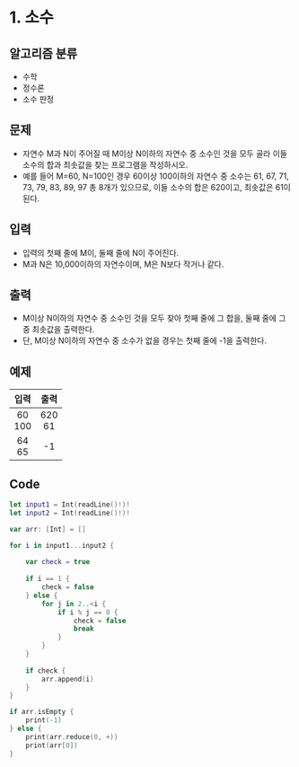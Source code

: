 # 1. 소수
## 알고리즘 분류
* 수학
*  정수론
*  소수 판정

## 문제
* 자연수 M과 N이 주어질 때 M이상 N이하의 자연수 중 소수인 것을 모두 골라 이들 소수의 합과 최솟값을 찾는 프로그램을 작성하시오.
* 예를 들어 M=60, N=100인 경우 60이상 100이하의 자연수 중 소수는 61, 67, 71, 73, 79, 83, 89, 97 총 8개가 있으므로, 이들 소수의 합은 620이고, 최솟값은 61이 된다.

## 입력
* 입력의 첫째 줄에 M이, 둘째 줄에 N이 주어진다.
* M과 N은 10,000이하의 자연수이며, M은 N보다 작거나 같다.

## 출력
* M이상 N이하의 자연수 중 소수인 것을 모두 찾아 첫째 줄에 그 합을, 둘째 줄에 그 중 최솟값을 출력한다. 
* 단, M이상 N이하의 자연수 중 소수가 없을 경우는 첫째 줄에 -1을 출력한다.

## 예제
|입력|출력|
|:---:|:---:|
|60<br>100|620<br>61|
|64<br>65|-1|
 
## Code
```swift
let input1 = Int(readLine()!)!
let input2 = Int(readLine()!)!

var arr: [Int] = []

for i in input1...input2 {
    
    var check = true
    
    if i == 1 {
        check = false
    } else {
        for j in 2..<i {
            if i % j == 0 {
                check = false
                break
            }
        }
    }
    
    if check {
        arr.append(i)
    }
}

if arr.isEmpty {
    print(-1)
} else {
    print(arr.reduce(0, +))
    print(arr[0])
}
```